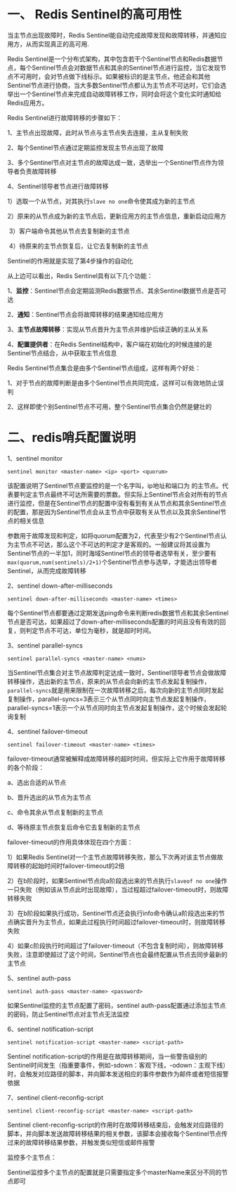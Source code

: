 #  一、 Redis Sentinel的高可用性

当主节点出现故障时，Redis Sentinel能自动完成故障发现和故障转移，并通知应用方，从而实现真正的高可用.

Redis Sentinel是一个分布式架构，其中包含若干个Sentinel节点和Redis数据节点，每个Sentinel节点会对数据节点和其余的Sentinel节点进行监控，当它发现节点不可用时，会对节点做下线标示。如果被标识的是主节点，他还会和其他Sentinel节点进行协商，当大多数Sentinel节点都认为主节点不可达时，它们会选举出一个Sentinel节点来完成自动故障转移工作，同时会将这个变化实时通知给Redis应用方。

Redis Sentinel进行故障转移的步骤如下：

1、主节点出现故障，此时从节点与主节点失去连接，主从复制失败

2、每个Sentinel节点通过定期监控发现主节点出现了故障

3、多个Sentinel节点对主节点的故障达成一致，选举出一个Sentinel节点作为领导者负责故障转移

4、Sentinel领导者节点进行故障转移

​	1）选取一个从节点，对其执行`slave no one`命令使其成为新的主节点

​      2）原来的从节点成为新的主节点后，更新应用方的主节点信息，重新启动应用方

​      3）客户端命令其他从节点去复制新的主节点

​      4）待原来的主节点恢复后，让它去复制新的主节点

Sentinel的作用就是实现了第4步操作的自动化

从上边可以看出，Redis Sentinel具有以下几个功能：

1、**监控**：Sentinel节点会定期监测Redis数据节点、其余Sentinel数据节点是否可达

2、**通知**：Sentinel节点会将故障转移的结果通知给应用方

3、**主节点故障转移**：实现从节点晋升为主节点并维护后续正确的主从关系

4、**配置提供者**：在Redis Sentinel结构中，客户端在初始化的时候连接的是Sentinel节点结合，从中获取主节点信息

Redis Sentinel节点集合是由多个Sentinel节点组成，这样有两个好处：

1、对于节点的故障判断是由多个Sentinel节点共同完成，这样可以有效地防止误判

2、这样即使个别Sentinel节点不可用，整个Sentinel节点集合仍然是健壮的

# 二、redis哨兵配置说明

1、sentinel monitor

```
sentinel monitor <master-name> <ip> <port> <quorum>
```

该配置说明了Sentinel节点要监控的是一个名字叫<master-name>，ip地址和端口为<ip> <port>的主节点。<quorum>代表要判定主节点最终不可达所需要的票数。但实际上Sentinel节点会对所有的节点进行监控，但是在Sentinel节点的配置中没有看到有关从节点和其余Sentinel节点的配置，那是因为Sentinel节点会从主节点中获取有关从节点以及其余Sentinel节点的相关信息

<quorum>参数用于故障发现和判定，如将quorum配置为2，代表至少有2个Sentinel节点认为主节点不可达，那么这个不可达的判定才是客观的。一般建议将其设置为Sentinel节点的一半加1，同时<quorum>海域Sentinel节点的领导者选举有关，至少要有`max(quorum,num(sentinels)/2+1)`个Sentinel节点参与选举，才能选出领导者Sentinel，从而完成故障转移

2、sentinel down-after-milliseconds

```
sentinel down-after-milliseconds <master-name> <times>
```

 每个Sentinel节点都要通过定期发送ping命令来判断redis数据节点和其余Sentinel节点是否可达，如果超过了down-after-milliseconds配置的时间且没有有效的回复，则判定节点不可达，<times>单位为毫秒，就是超时时间。

3、sentinel parallel-syncs

```
sentinel parallel-syncs <master-name> <nums>
```

当Sentinel节点集合对主节点故障判定达成一致时，Sentinel领导者节点会做故障转移操作，选出新的主节点，原来的从节点会向新的主节点发起复制操作，`parallel-syncs`就是用来限制在一次故障转移之后，每次向新的主节点同时发起复制操作，parallel-syncs=3表示三个从节点同时向主节点发起复制操作，parallel-syncs=1表示一个从节点同时向主节点发起复制操作，这个时候会发起轮询复制

4、sentinel failover-timeout

```
sentinel failover-timeout <master-name> <times>
```

failover-timeout通常被解释成故障转移的超时时间，但实际上它作用于故障转移的各个阶段：

a、选出合适的从节点

b、晋升选出的从节点为主节点

c、命令其余从节点复制新的主节点

d、等待原主节点恢复后命令它去复制新的主节点

failover-timeout的作用具体体现在四个方面：

1）如果Redis Sentinel对一个主节点故障转移失败，那么下次再对该主节点做故障转移的起始时间时failover-timeout的2倍

2）在b阶段时，如果Sentinel节点向a阶段选出来的节点执行`slaveof no one`操作一只失败（例如该从节点此时出现故障），当过程超过failover-timeout时，则故障转移失败

3）在b阶段如果执行成功，Sentinel节点还会执行info命令确认a阶段选出来的节点确实晋升为主节点，如果此过程执行时间超过failover-timeout时，则故障转移失败

4）如果c阶段执行时间超过了failover-timeout（不包含复制时间），则故障转移失败，注意即使超过了这个时间，Sentinel节点也会最终配置从节点去同步最新的主节点

5、sentinel auth-pass

```
sentinel auth-pass <master-name> <password>
```

如果Sentinel监控的主节点配置了密码，sentinel auth-pass配置通过添加主节点的密码，防止Sentinel节点对主节点无法监控

6、sentinel notification-script

```
sentinel notification-script <master-name> <script-path>
```

Sentinel notification-script的作用是在故障转移期间，当一些警告级别的Sentinel时间发生（指重要事件，例如-sdown：客观下线，-odown：主观下线）时，会触发对应路径的脚本，并向脚本发送相应的事件参数作为邮件或者短信报警依据

7、sentinel client-reconfig-script

```
sentinel client-reconfig-script <master-name> <script-path>
```

Sentinel client-reconfig-script的作用时在故障转移结束后，会触发对应路径的脚本，并向脚本发送故障转移结果的相关参数，该脚本会接收每个Sentinel节点传过来的故障转移结果参数，并触发类似短信或邮件报警

监控多个主节点：

Sentinel监控多个主节点的配置就是只需要指定多个masterName来区分不同的节点即可

